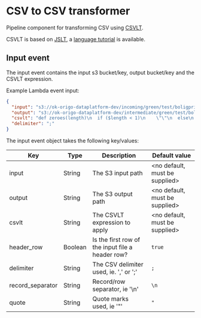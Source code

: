 CSV to CSV transformer
======================

Pipeline component for transforming CSV using [CSVLT](https://github.oslo.kommune.no/origo-dataplatform/csvlt).

CSVLT is based on [JSLT](https://github.com/schibsted/jslt), a [language tutorial](https://github.com/schibsted/jslt/blob/master/tutorial.md) is available.

## Input event

The input event contains the input s3 bucket/key, output bucket/key and the CSVLT expression.

Example Lambda event input:

```json
{
  "input": "s3://ok-origo-dataplatform-dev/incoming/green/test/boligpriser.csv",
  "output": "s3://ok-origo-dataplatform-dev/intermediate/green/test/boligpriser.csv",
  "csvlt": "def zeroes(length)\n  if ($length < 1)\n    \"\"\n  else\n    \"0\" + zeroes($length - 1)\n\ndef delbydel_id(delbydel_nummer)\n  let nr = string(round(number($delbydel_nummer)))\n  zeroes(4 - size($nr)) + $nr\n\n{\n  \"delbydel_id\": delbydel_id(.Delbydelnummer),\n  \"navn\": .Delbydelsnavn\n}\n",
  "delimiter": ";"
}
```

The input event object takes the following key/values:

| Key               | Type      | Description                                       | Default value                     |
| ----------------- | --------- | ------------------------------------------------- | --------------------------------- |
| input             | String    | The S3 input path                                 | <no default, must be supplied>    |
| output            | String    | The S3 output path                                | <no default, must be supplied>    |
| csvlt             | String    | The CSVLT expression to apply                     | <no default, must be supplied>    |
| header_row        | Boolean   | Is the first row of the input file a header row?  | `true`                            |
| delimiter         | String    | The CSV delimiter used, ie. ',' or ';'            | `;`                               |
| record_separator  | String    | Record/row separator, ie '\n'                     | `\n`                              |
| quote             | String    | Quote marks used, ie '"'                          | `"`                               |
